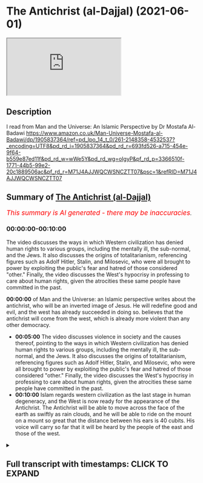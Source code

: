 # The Antichrist (al-Dajjal) (2021-06-01)

<iframe loading='lazy' allow='autoplay' src='https://www.youtube.com/embed/pPpg14D7GbM'></iframe>

## Description

I read from Man and the Universe: An Islamic Perspective by Dr Mostafa Al-Badawi https://www.amazon.co.uk/Man-Universe-Mostafa-al-Badawi/dp/1905837364/ref=pd_lpo_14_t_0/261-2148358-4532537?_encoding=UTF8&pd_rd_i=1905837364&pd_rd_r=693fd526-a715-454e-9f64-b559e87ed11f&pd_rd_w=wWe5Y&pd_rd_wg=oIgyP&pf_rd_p=3366510f-1771-44b5-99e2-20c1889506ac&pf_rd_r=M71J4AJJWQCWSNCZTT07&psc=1&refRID=M71J4AJJWQCWSNCZTT07

## Summary of [The Antichrist (al-Dajjal)](https://www.youtube.com/watch?v=pPpg14D7GbM)


*<span style="color:red; font-size:125%">This summary is AI generated - there may be inaccuracies</span>. [](/)*

### <a onclick="modifyYTiframeseektime('0')">00:00:00-00:10:00</a>

The video discusses the ways in which Western civilization has denied human rights to various groups, including the mentally ill, the sub-normal, and the Jews. It also discusses the origins of totalitarianism, referencing figures such as Adolf Hitler, Stalin, and Milosevic, who were all brought to power by exploiting the public's fear and hatred of those considered "other." Finally, the video discusses the West's hypocrisy in professing to care about human rights, given the atrocities these same people have committed in the past.

**<a onclick="modifyYTiframeseektime('0')">00:00:00</a>** of Man and the Universe: an Islamic perspective writes about the antichrist, who will be an inverted image of Jesus. He will redefine good and evil, and the west has already succeeded in doing so. believes that the antichrist will come from the west, which is already more violent than any other democracy.
* **<a onclick="modifyYTiframeseektime('300')">00:05:00</a>** The video discusses violence in society and the causes thereof, pointing to the ways in which Western civilization has denied human rights to various groups, including the mentally ill, the sub-normal, and the Jews. It also discusses the origins of totalitarianism, referencing figures such as Adolf Hitler, Stalin, and Milosevic, who were all brought to power by exploiting the public's fear and hatred of those considered "other." Finally, the video discusses the West's hypocrisy in professing to care about human rights, given the atrocities these same people have committed in the past.
* **<a onclick="modifyYTiframeseektime('600')">00:10:00</a>** Islam regards western civilization as the last stage in human degeneracy, and the West is now ready for the appearance of the Antichrist. The Antichrist will be able to move across the face of the earth as swiftly as rain clouds, and he will be able to ride on the mount on a mount so great that the distance between his ears is 40 cubits. His voice will carry so far that it will be heard by the people of the east and those of the west.

<details><summary><h2>Full transcript with timestamps: CLICK TO EXPAND</h2></summary>

<a onclick="modifyYTiframeseektime('1')">0:00:01</a> I was discussing with a friend of mine 
earlier today he happens to be a doctor here    
<a onclick="modifyYTiframeseektime('5')">0:00:05</a> in London about the degeneracy we see around 
us particularly as it's promoted in the media now    
<a onclick="modifyYTiframeseektime('12')">0:00:12</a> with such which that's force is everywhere 
and i was just reminded of a passage in a    
<a onclick="modifyYTiframeseektime('19')">0:00:19</a> book i got recently about the antichrist 
now this is no colorful myth this book    
<a onclick="modifyYTiframeseektime('26')">0:00:26</a> is called 'Man and the Universe: an Islamic 
perspective by Mustafa al-Badawi. Now the author    
<a onclick="modifyYTiframeseektime('32')">0:00:32</a> of this book is a consultant psychiatrist and a 
member of the Royal College of Psychiatrists so    
<a onclick="modifyYTiframeseektime('39')">0:00:39</a> he's a distinguished psychiatrist in his own right 
the book is recommended by other psychiatrists    
<a onclick="modifyYTiframeseektime('44')">0:00:44</a> on the back and he has some interesting things 
to say about the antichrist and the impostor    
<a onclick="modifyYTiframeseektime('51')">0:00:51</a> as he also calls him in the context of western 
civilization or the inverted civilization as    
<a onclick="modifyYTiframeseektime('58')">0:00:58</a> he calls it life here in the west just wanted to 
share with you uh his thoughts which i think are    
<a onclick="modifyYTiframeseektime('64')">0:01:04</a> really uh quite insightful so uh this is on page 
87 of the book onwards judaism and christianity    
<a onclick="modifyYTiframeseektime('72')">0:01:12</a> both agree with islam in affirming a downward 
trend for humanity which is to continue until the    
<a onclick="modifyYTiframeseektime('79')">0:01:19</a> cataclysm's heralding doomsday sometime during the 
late stages of this process the antichrist shall    
<a onclick="modifyYTiframeseektime('86')">0:01:26</a> appear who is not only the epitome of all evil but 
also an inverted image of jesus may peace be upon    
<a onclick="modifyYTiframeseektime('94')">0:01:34</a> him whom he will claim to personify the prophet 
may god's blessings and peace be upon him called    
<a onclick="modifyYTiframeseektime('101')">0:01:41</a> him the impostor al dejal since his characteristic 
attitude will be re-labeling good as evil    
<a onclick="modifyYTiframeseektime('110')">0:01:50</a> and evil as good heaven as hell and hell as heaven 
himself as the christ and christ as the antichrist    
<a onclick="modifyYTiframeseektime('120')">0:02:00</a> and this is precisely what the west has already 
succeeded in doing he says they have redefined    
<a onclick="modifyYTiframeseektime('126')">0:02:06</a> the human being by bringing his physical form to 
the fore and denying his spirit redefining him    
<a onclick="modifyYTiframeseektime('134')">0:02:14</a> thus as an animal and they have set the stage for 
putting everything to the service of the body and    
<a onclick="modifyYTiframeseektime('142')">0:02:22</a> thinking solely in material terms whereas all 
religions say that man is degenerating the west    
<a onclick="modifyYTiframeseektime('150')">0:02:30</a> claims that on the contrary he is improving by 
the day with the implication that they are now    
<a onclick="modifyYTiframeseektime('156')">0:02:36</a> far more advanced far more clever 
and mature than anyone in the past    
<a onclick="modifyYTiframeseektime('162')">0:02:42</a> this evidently gives them the right to dismiss 
lightly the prophets and sages of old and their    
<a onclick="modifyYTiframeseektime('168')">0:02:48</a> timeless wisdom and speak of them in condescending 
and derogatory terms religion has been redefined    
<a onclick="modifyYTiframeseektime('177')">0:02:57</a> as superstition and the life to come as a childish 
belief deriving from an inability to face reality    
<a onclick="modifyYTiframeseektime('186')">0:03:06</a> miraculous events are no more than trickery 
hypnosis or self-deluding fantasies    
<a onclick="modifyYTiframeseektime('194')">0:03:14</a> alcohol gambling and usury are socially 
condoned practices chastity has now become    
<a onclick="modifyYTiframeseektime('201')">0:03:21</a> a charge that most youngsters are anxious to 
avoid homosexuality has already been legalized    
<a onclick="modifyYTiframeseektime('208')">0:03:28</a> it is legal to have intercourse with any number of 
males females or even animals but it is illegal to    
<a onclick="modifyYTiframeseektime('216')">0:03:36</a> have two officially recognized wives each enjoying 
together with her children for legal rights    
<a onclick="modifyYTiframeseektime('224')">0:03:44</a> more than half the men and women in the west 
have extra marital affairs a good proportion    
<a onclick="modifyYTiframeseektime('229')">0:03:49</a> having multiple affairs the range of what is 
defined as normal is rapidly being extended to    
<a onclick="modifyYTiframeseektime('238')">0:03:58</a> include to exclude nothing the death penalty 
has been almost totally abolished this means    
<a onclick="modifyYTiframeseektime('245')">0:04:05</a> that the person who kills another is certain 
to survive and have a sporting chance of being    
<a onclick="modifyYTiframeseektime('251')">0:04:11</a> let off for good behavior after an acceptable 
number of years in a fairly comfortable prison    
<a onclick="modifyYTiframeseektime('258')">0:04:18</a> thus the murderer is guaranteed the right to live 
that same right he has deprived his victim of the    
<a onclick="modifyYTiframeseektime('268')">0:04:28</a> following passage admitting to the willful madness 
of such a system was taken from a review of a    
<a onclick="modifyYTiframeseektime('274')">0:04:34</a> book written by jay gilligan an american forensic 
psychiatrist he writes the usa which is massively    
<a onclick="modifyYTiframeseektime('282')">0:04:42</a> more violent than any other democracy and every 
other economically developed nation its prison    
<a onclick="modifyYTiframeseektime('289')">0:04:49</a> population is over two million nearly one percent 
of the entire population and just happens to be by    
<a onclick="modifyYTiframeseektime('296')">0:04:56</a> far the singular dominant nation of the world in 
economic and material terms we have the level of    
<a onclick="modifyYTiframeseektime('305')">0:05:05</a> criminal violence we do because we have arranged 
our social and economic life as we have the brutal    
<a onclick="modifyYTiframeseektime('312')">0:05:12</a> the brutality and violence of american life are 
a signal that there are profound social costs to    
<a onclick="modifyYTiframeseektime('319')">0:05:19</a> maintain these arrangements we have decided that 
we prefer this to a far less violent alternative  
<a onclick="modifyYTiframeseektime('329')">0:05:29</a> then there are there is the clamor 
for human rights which all hinges on    
<a onclick="modifyYTiframeseektime('336')">0:05:36</a> who is defined as human and consequently as having 
rights the americans manifestly denied the native    
<a onclick="modifyYTiframeseektime('344')">0:05:44</a> americans human status and thus were able to 
exterminate systematically whole nations of them    
<a onclick="modifyYTiframeseektime('351')">0:05:51</a> the spanish did the same in latin america hitler 
also refused human status to the mentally ill    
<a onclick="modifyYTiframeseektime('358')">0:05:58</a> the sub-normal even before turning 
his demonic attention to the poles    
<a onclick="modifyYTiframeseektime('363')">0:06:03</a> then to many other ethnic groups including the 
jews and the gypsies he was thus able to massacre    
<a onclick="modifyYTiframeseektime('371')">0:06:11</a> them not only without internal opposition but by 
recruiting some of the elite of german society    
<a onclick="modifyYTiframeseektime('379')">0:06:19</a> however let us not forget that the euthanasia 
program came into being long before the nazis    
<a onclick="modifyYTiframeseektime('384')">0:06:24</a> came to power for example in 1922 gerhard hoffman 
laid before the reichstag a plan for the mass    
<a onclick="modifyYTiframeseektime('392')">0:06:32</a> extermination of the mentally ill the terminally 
ill the exhausted the crippled and incurably ill    
<a onclick="modifyYTiframeseektime('400')">0:06:40</a> children a decade later this was adopted as 
official policy and with the help of numerous    
<a onclick="modifyYTiframeseektime('408')">0:06:48</a> physicians and nurses 200 000 persons were 
murdered between 1939 and 1945. and let us not    
<a onclick="modifyYTiframeseektime('418')">0:06:58</a> forget that hitler stalin milosevic and their 
likes are nothing if not products of western    
<a onclick="modifyYTiframeseektime('425')">0:07:05</a> civilization the huns and mongols were brutal 
indeed as they established their military    
<a onclick="modifyYTiframeseektime('433')">0:07:13</a> supremacy over conquered territories 
yet their worst accesses amounted to    
<a onclick="modifyYTiframeseektime('439')">0:07:19</a> little when compared objectively to the mass 
atrocities committed by this civilization    
<a onclick="modifyYTiframeseektime('445')">0:07:25</a> for they at least were never genocidal this is 
not to deny that there are millions of humane    
<a onclick="modifyYTiframeseektime('453')">0:07:33</a> and compassionate people in the west but the 
very fact that they accept such people as hitler    
<a onclick="modifyYTiframeseektime('459')">0:07:39</a> and milosevic for leaders must indicate something 
the behind the scenes machinations of their now    
<a onclick="modifyYTiframeseektime('467')">0:07:47</a> dominant world system in bringing third world 
hitler's and milosevic's to power is also    
<a onclick="modifyYTiframeseektime('475')">0:07:55</a> proverbial it is not sufficient for humane people 
in the west simply to disassociate themselves    
<a onclick="modifyYTiframeseektime('482')">0:08:02</a> from all this mentality the best elements 
in western society are kept away from power    
<a onclick="modifyYTiframeseektime('490')">0:08:10</a> yet the duplicity of those actually wielding it is 
no longer capable of being effectively camouflaged    
<a onclick="modifyYTiframeseektime('498')">0:08:18</a> one must be blinded with prejudice not to see 
that as nations rather than as individuals    
<a onclick="modifyYTiframeseektime('505')">0:08:25</a> the west very often says one thing and does the 
opposite grand proclamations of human rights are    
<a onclick="modifyYTiframeseektime('513')">0:08:33</a> made and used as smoke screens behind which are 
carried out their real intentions whether these    
<a onclick="modifyYTiframeseektime('520')">0:08:40</a> be to prop up a repressive totalitarian regime 
or to bring down another that is anti-western    
<a onclick="modifyYTiframeseektime('528')">0:08:48</a> to justify massive military intervention in 
kuwait or total inertia in rwanda and so on  
<a onclick="modifyYTiframeseektime('540')">0:09:00</a> what more evidence is needed to show that 
the west is actually an inverted civilization    
<a onclick="modifyYTiframeseektime('547')">0:09:07</a> we have mentioned previously how freud closed all 
the upper gates by denying that there was a spirit    
<a onclick="modifyYTiframeseektime('554')">0:09:14</a> and dismissing religion as something springing 
from the unconscious while opening all the lower    
<a onclick="modifyYTiframeseektime('560')">0:09:20</a> gates by trying to bring to the surface 
the lowest tendencies in human beings    
<a onclick="modifyYTiframeseektime('567')">0:09:27</a> this was a very effective way indeed of shutting 
man from heavenly influences and leaving him    
<a onclick="modifyYTiframeseektime('574')">0:09:34</a> defenseless before demonic ones we also made 
mention of jung's definition of the archetypes    
<a onclick="modifyYTiframeseektime('581')">0:09:41</a> as something belonging to a hypothetical 
collective unconscious that is archetypes    
<a onclick="modifyYTiframeseektime('588')">0:09:48</a> as situated below whereas the true archetypes 
belong to the highest spiritual level the devil    
<a onclick="modifyYTiframeseektime('596')">0:09:56</a> and his influences are denied as myth while at 
the same time his handiwork is everywhere manifest    
<a onclick="modifyYTiframeseektime('604')">0:10:04</a> and even openly promoted and familiarized 
through such mediums as popular demonic films    
<a onclick="modifyYTiframeseektime('611')">0:10:11</a> music and even cartoons god is likewise relegated 
to myth while the reflection of his attributes    
<a onclick="modifyYTiframeseektime('621')">0:10:21</a> such as truth justice and mercy in human society 
is everywhere touted but are manifestly missing    
<a onclick="modifyYTiframeseektime('630')">0:10:30</a> it remains to say that from the islamic point 
of view western civilization is the inevitable    
<a onclick="modifyYTiframeseektime('636')">0:10:36</a> last stage in human degeneracy the downward trend 
has been progressing for thousands of years but    
<a onclick="modifyYTiframeseektime('645')">0:10:45</a> its acceleration has now become insane to reach 
rock bottom in this process there had to emerge a    
<a onclick="modifyYTiframeseektime('654')">0:10:54</a> civilization totally cut off from all spirituality 
and all higher principles leading to chaos at    
<a onclick="modifyYTiframeseektime('662')">0:11:02</a> all levels together with the inability to 
recognize such chaos for what it really is    
<a onclick="modifyYTiframeseektime('670')">0:11:10</a> such a civilization must offer the appearance of 
unparalleled excellence in everything material    
<a onclick="modifyYTiframeseektime('677')">0:11:17</a> and to have gone such a long way in the process 
of redefinition and inversion as to deprive its    
<a onclick="modifyYTiframeseektime('684')">0:11:24</a> people of all power of discernment this sets 
the stage for the crowning event in this process    
<a onclick="modifyYTiframeseektime('692')">0:11:32</a> the appearance of the imposter this is 
the antichrist he is described in hadith    
<a onclick="modifyYTiframeseektime('699')">0:11:39</a> as able to move across the face of the earth 
as swiftly as rain clouds carried by the wind    
<a onclick="modifyYTiframeseektime('706')">0:11:46</a> and to ride on the mount on a mount so great 
that the distance between its ears is 40 cubits    
<a onclick="modifyYTiframeseektime('714')">0:11:54</a> furthermore his voice will carry so far that it 
will be heard by the people of the east and those    
<a onclick="modifyYTiframeseektime('720')">0:12:00</a> of the west these descriptions are nowadays easily 
translatable into currently existing technological    
<a onclick="modifyYTiframeseektime('728')">0:12:08</a> devices we can assert with confidence that 
the west is now ready for the impostor    
<a onclick="modifyYTiframeseektime('735')">0:12:15</a> people are mentally imprisoned in the tangible 
world and this is precisely the dimension that    
<a onclick="modifyYTiframeseektime('742')">0:12:22</a> the imposter will be able to master and he 
shall show them such wonders in that they will    
<a onclick="modifyYTiframeseektime('749')">0:12:29</a> rapidly accept whatever claims he shall wish to 
make it may appear from our previous depiction    
<a onclick="modifyYTiframeseektime('758')">0:12:38</a> of the degeneration of muslim societies and our 
depiction in this chapter of the west that they    
<a onclick="modifyYTiframeseektime('764')">0:12:44</a> stand equal in this respect this is not so the 
kind of inversion that we have just described    
<a onclick="modifyYTiframeseektime('773')">0:12:53</a> is something that has already been consummated 
and normalized in the west whereas among muslims    
<a onclick="modifyYTiframeseektime('781')">0:13:01</a> although the trend is similar it is much 
less widespread and is still recognized as    
<a onclick="modifyYTiframeseektime('788')">0:13:08</a> abnormal there's the end of that 
extraordinary chapter i do actually recommend    
<a onclick="modifyYTiframeseektime('795')">0:13:15</a> this book by a leading consultant 
psychiatrist um until next time  

</details>
